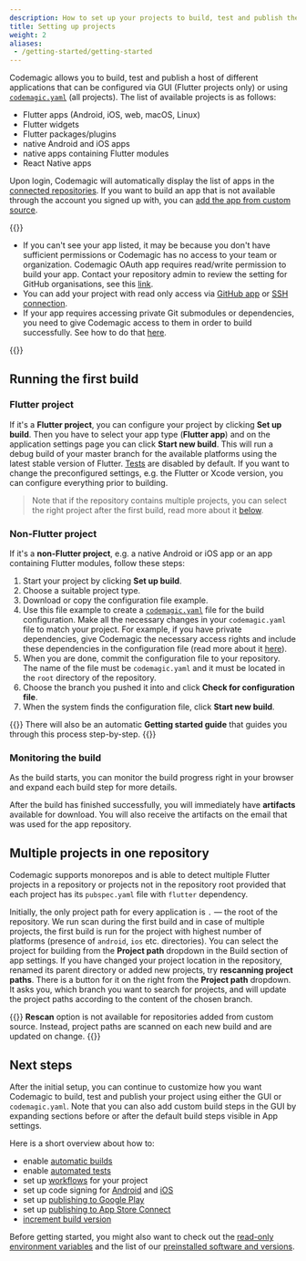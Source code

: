 ```yaml
---
description: How to set up your projects to build, test and publish them with Codemagic
title: Setting up projects
weight: 2
aliases:
 - /getting-started/getting-started
---
```


Codemagic allows you to build, test and publish a host of different applications that can be configured via GUI (Flutter projects only) or using [`codemagic.yaml`](../building/yaml) (all projects). The list of available projects is as follows: 
* Flutter apps (Android, iOS, web, macOS, Linux)
* Flutter widgets
* Flutter packages/plugins
* native Android and iOS apps
* native apps containing Flutter modules
* React Native apps

Upon login, Codemagic will automatically display the list of apps in the [connected repositories](./signup#connecting-several-repository-accounts). If you want to build an app that is not available through the account you signed up with, you can [add the app from custom source](./adding-apps-from-custom-sources).

{{<notebox>}}
* If you can't see your app listed, it may be because you don't have sufficient permissions or Codemagic has no access to your team or organization. Codemagic OAuth app requires read/write permission to build your app. Contact your repository admin to review the setting for GitHub organisations, see this [link](./github-organization-accounts).
* You can add your project with read only access via [GitHub app](./codemagic-github-app) or [SSH connection](./adding-apps-from-custom-sources).
* If your app requires accessing private Git submodules or dependencies, you need to give Codemagic access to them in order to build successfully. See how to do that [here](../building/access-private-git-submodules). 

{{</notebox>}}

## Running the first build

### Flutter project

If it's a **Flutter project**, you can configure your project by clicking **Set up build**. Then you have to select your app type (**Flutter app**) and on the application settings page you can click **Start new build**. This will run a debug build of your master branch for the available platforms using the latest stable version of Flutter. [Tests](../testing/running-automated-tests) are disabled by default. If you want to change the preconfigured settings, e.g. the Flutter or Xcode version, you can configure everything prior to building. 

> Note that if the repository contains multiple projects, you can select the right project after the first build, read more about it [below](#multiple-projects-in-one-repository).

### Non-Flutter project

If it's a **non-Flutter project**, e.g. a native Android or iOS app or an app containing Flutter modules, follow these steps: 
1. Start your project by clicking **Set up build**. 
2. Choose a suitable project type. 
3. Download or copy the configuration file example.
4. Use this file example to create a [`codemagic.yaml`](../building/yaml) file for the build configuration. Make all the necessary changes in your `codemagic.yaml` file to match your project. For example, if you have private dependencies, give Codemagic the necessary access rights and include these dependencies in the configuration file (read more about it [here](../building/access-private-git-submodules/)). 
5. When you are done, commit the configuration file to your repository. The name of the file must be `codemagic.yaml` and it must be located in the `root` directory of the repository.
6. Choose the branch you pushed it into and click **Check for configuration file**. 
7. When the system finds the configuration file, click **Start new build**.

{{<notebox>}}
There will also be an automatic **Getting started guide** that guides you through this process step-by-step.
{{</notebox>}}

### Monitoring the build

As the build starts, you can monitor the build progress right in your browser and expand each build step for more details.

After the build has finished successfully, you will immediately have **artifacts** available for download. You will also receive the artifacts on the email that was used for the app repository.

## Multiple projects in one repository

Codemagic supports monorepos and is able to detect multiple Flutter projects in a repository or projects not in the repository root provided that each project has its `pubspec.yaml` file with `flutter` dependency.

Initially, the only project path for every application is `.` — the root of the repository. We run scan during the first build and in case of multiple projects, the first build is run for the project with highest number of platforms (presence of `android`, `ios` etc. directories). You can select the project for building from the **Project path** dropdown in the Build section of app settings. If you have changed your project location in the repository, renamed its parent directory or added new projects, try **rescanning project paths**. There is a button for it on the right from the **Project path** dropdown. It asks you, which branch you want to search for projects, and will update the project paths according to the content of the chosen branch.

{{<notebox>}}
**Rescan** option is not available for repositories added from custom source. Instead, project paths are scanned on each new build and are updated on change.
{{</notebox>}}

## Next steps

After the initial setup, you can continue to customize how you want Codemagic to build, test and publish your project using either the GUI or `codemagic.yaml`. Note that you can also add custom build steps in the GUI by expanding sections before or after the default build steps visible in App settings. 

Here is a short overview about how to:

* enable [automatic builds](../building/automatic-build-triggering)
* enable [automated tests](../testing/running-automated-tests)
* set up [workflows](./creating-workflows) for your project
* set up code signing for [Android](../code-signing/android-code-signing) and [iOS](../code-signing/ios-code-signing)
* set up [publishing to Google Play](../publishing/publishing-to-google-play)
* set up [publishing to App Store Connect](../publishing/publishing-to-app-store)
* [increment build version](../building/build-versioning)

Before getting started, you might also want to check out the [read-only environment variables](../building/environment-variables) and the list of our [preinstalled software and versions](../releases-and-versions/versions).
